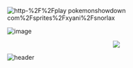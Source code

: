 ![http-%2F%2Fplay pokemonshowdown com%2Fsprites%2Fxyani%2Fsnorlax](https://user-images.githubusercontent.com/24632817/91653139-edb32e80-ead8-11ea-9ac8-0c71d82f8625.gif)

![image](https://user-images.githubusercontent.com/24632817/191472628-f6032ec8-d71a-4eb2-a7b6-3fc57e250b22.png)


<p align="center"><img src="https://user-images.githubusercontent.com/24632817/91653139-edb32e80-ead8-11ea-9ac8-0c71d82f8625.gif"></p>


![header](https://capsule-render.vercel.app/api?type=waving&color=auto&customColorList=19&height=300&section=header&text=Junyoung%20Kim&fontSize=90&desc=I%20can%20do%20this%20all%20day.&descAlign=50&descAlignY=70)
